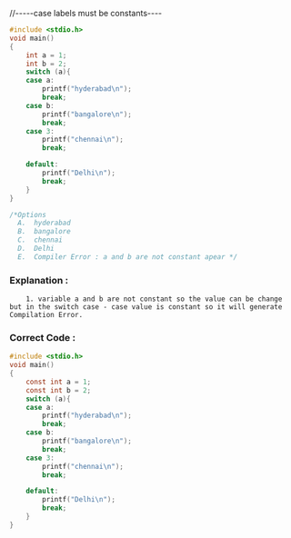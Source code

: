 //-----case labels must be constants----
```c
#include <stdio.h>
void main()
{
    int a = 1;
    int b = 2;
    switch (a){
    case a:
        printf("hyderabad\n");
        break;
    case b:
        printf("bangalore\n");
        break;
    case 3:
        printf("chennai\n");
        break;

    default:
        printf("Delhi\n");
        break;
    } 
}

/*Options
  A.  hyderabad
  B.  bangalore
  C.  chennai
  D.  Delhi
  E.  Compiler Error : a and b are not constant apear */
  ```

  ### Explanation :
        1. variable a and b are not constant so the value can be change but in the switch case - case value is constant so it will generate Compilation Error.



  ### Correct Code :
```c
#include <stdio.h>
void main()
{
    const int a = 1;
    const int b = 2;
    switch (a){
    case a:
        printf("hyderabad\n");
        break;
    case b:
        printf("bangalore\n");
        break;
    case 3:
        printf("chennai\n");
        break;

    default:
        printf("Delhi\n");
        break;
    } 
}
```